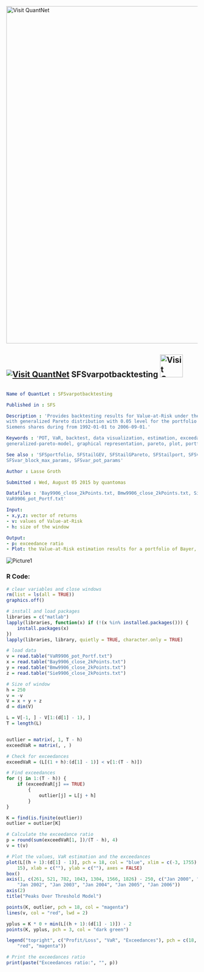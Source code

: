 
[<img src="https://github.com/QuantLet/Styleguide-and-FAQ/blob/master/pictures/banner.png" width="888" alt="Visit QuantNet">](http://quantlet.de/)

## [<img src="https://github.com/QuantLet/Styleguide-and-FAQ/blob/master/pictures/qloqo.png" alt="Visit QuantNet">](http://quantlet.de/) **SFSvarpotbacktesting** [<img src="https://github.com/QuantLet/Styleguide-and-FAQ/blob/master/pictures/QN2.png" width="60" alt="Visit QuantNet 2.0">](http://quantlet.de/)

```yaml

Name of QuantLet : SFSvarpotbacktesting

Published in : SFS

Description : 'Provides backtesting results for Value-at-Risk under the Peaks Over Treshold model
with generalized Pareto distribution with 0.05 level for the portfolio formed by Bayer, BMW,
Siemens shares during from 1992-01-01 to 2006-09-01.'

Keywords : 'POT, VaR, backtest, data visualization, estimation, exceedance, financial, forecast,
generalized-pareto-model, graphical representation, pareto, plot, portfolio, risk, time-series'

See also : 'SFSportfolio, SFStailGEV, SFStailGPareto, SFStailport, SFSvar_block_max_backtesting,
SFSvar_block_max_params, SFSvar_pot_params'

Author : Lasse Groth

Submitted : Wed, August 05 2015 by quantomas

Datafiles : 'Bay9906_close_2kPoints.txt, Bmw9906_close_2kPoints.txt, Sie9906_close_2kPoints.txt,
VaR9906_pot_Portf.txt'

Input: 
- x,y,z: vector of returns
- v: values of Value-at-Risk
- h: size of the window

Output: 
- p: exceedance ratio
- Plot: the Value-at-Risk estimation results for a portfolio of Bayer, BMW and Siemens stock.

```

![Picture1](SFSvarpotbacktesting-1.png)


### R Code:
```r
# clear variables and close windows
rm(list = ls(all = TRUE))
graphics.off()

# install and load packages
libraries = c("matlab")
lapply(libraries, function(x) if (!(x %in% installed.packages())) {
    install.packages(x)
})
lapply(libraries, library, quietly = TRUE, character.only = TRUE)

# load data
v = read.table("VaR9906_pot_Portf.txt")
x = read.table("Bay9906_close_2kPoints.txt")
y = read.table("Bmw9906_close_2kPoints.txt")
z = read.table("Sie9906_close_2kPoints.txt")

# Size of window
h = 250
v = -v
V = x + y + z
d = dim(V)

L = V[-1, ] - V[1:(d[1] - 1), ]
T = length(L)


outlier = matrix(, 1, T - h)
exceedVaR = matrix(, , )

# Check for exceedances
exceedVaR = (L[(1 + h):(d[1] - 1)] < v[1:(T - h)]) 

# Find exceedances
for (j in 1:(T - h)) {
    if (exceedVaR[j] == TRUE) 
        {
            outlier[j] = L[j + h]
        }  
}

K = find(is.finite(outlier))
outlier = outlier[K]

# Calculate the exceedance ratio
p = round(sum(exceedVaR[1, ])/(T - h), 4)  
v = t(v)

# Plot the values, VaR estimation and the exceedances
plot(L[(h + 1):(d[1] - 1)], pch = 18, col = "blue", xlim = c(-3, 1755), ylim = c(-14, 
    15), xlab = c(""), ylab = c(""), axes = FALSE)
box()
axis(1, c(261, 521, 782, 1043, 1304, 1566, 1826) - 250, c("Jan 2000", "Jan 2001", 
    "Jan 2002", "Jan 2003", "Jan 2004", "Jan 2005", "Jan 2006"))
axis(2)
title("Peaks Over Threshold Model")

points(K, outlier, pch = 18, col = "magenta")
lines(v, col = "red", lwd = 2)

yplus = K * 0 + min(L[(h + 1):(d[1] - 1)]) - 2
points(K, yplus, pch = 3, col = "dark green")

legend("topright", c("Profit/Loss", "VaR", "Exceedances"), pch = c(18, 15, 18), col = c("blue", 
    "red", "magenta"))

# Print the exceedances ratio
print(paste("Exceedances ratio:", "", p)) 
```

